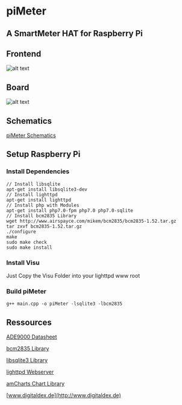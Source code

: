 # piMeter
## A SmartMeter HAT for Raspberry Pi

## Frontend
![alt text](http://www.digitaldex.de/wp-content/uploads/2017/12/CurrentScreen.png "Visu Screenshot")

## Board
![alt text](http://www.digitaldex.de/wp-content/uploads/2017/12/Board.png "Eagle Board Screenshot")

## Schematics
[piMeter Schematics](http://www.digitaldex.de/wp-content/uploads/2017/12/Schematics.pdf)

## Setup Raspberry Pi
### Install Dependencies
```
// Install libsqlite
apt-get install libsqlite3-dev
// Install lighttpd
apt-get install lighttpd
// Install php with Modules
apt-get install php7.0-fpm php7.0 php7.0-sqlite
// Install bcm2835 Library
wget http://www.airspayce.com/mikem/bcm2835/bcm2835-1.52.tar.gz
tar zxvf bcm2835-1.52.tar.gz
./configure
make
sudo make check
sudo make install
```
### Install Visu
Just Copy the Visu Folder into your lighttpd www root

### Build piMeter
```
g++ main.cpp -o piMeter -lsqlite3 -lbcm2835
```

## Ressources

[ADE9000 Datasheet](http://www.analog.com/media/en/technical-documentation/data-sheets/ADE9000.pdf)

[bcm2835 Library](http://www.airspayce.com/mikem/bcm2835/)

[libsqlite3 Library](https://github.com/LuaDist/libsqlite3)

[lighttpd Webserver](https://www.lighttpd.net)

[amCharts Chart Library](https://www.amcharts.com)

[www.digitaldex.de](http://www.digitaldex.de)

